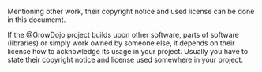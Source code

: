 Mentioning other work, their copyright notice and used license can be done in this documemt.

If the @GrowDojo project builds upon other software, parts of software (libraries) or simply work owned by someone else, it depends on their license how to acknowledge its usage in your project. Usually you have to state their copyright notice and license used somewhere in your project.

